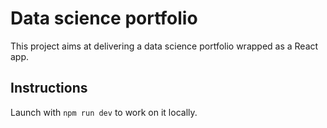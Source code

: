 # Data science portfolio

This project aims at delivering a data science portfolio wrapped as a React app.

## Instructions

Launch with `npm run dev` to work on it locally.
